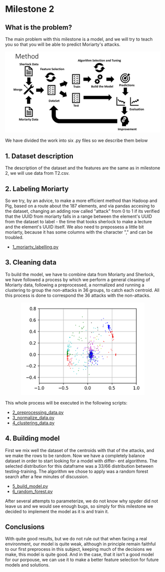 # Milestone 2
## What is the problem?

The main problem with this milestone is a model, and we will try to teach you so that you will be able to predict Moriarty's attacks.

![alt text](https://github.com/RoberPlaza/MachineLearningLAB/blob/development/resources/img/problem2.png)

We have divided the work into six .py files so we describe them below

## 1. Dataset description
The description of the dataset and the features are the same as in milestone 2, we will use data from T2.csv.
## 2. Labeling Moriarty
So we try, by an advice, to make a more efficient method than Hadoop and Pig, based on a route about the 187 elements, and via pandas accesing to the dataset, changing an adding row called "attack" from 0 to 1 if its verified that the UUID from moriarty falls in a range between the element's UUID from the dataset to label - the time that tooks sherlock to make a lecture  and the element's UUID itself. We also need to prepossess a little bit moriarty, because it has some columns with the character "," and can be troubled.
  * [1_moriarty_labelling.py](https://github.com/RoberPlaza/MachineLearningLAB/blob/development/milestone2/1_moriarty_labeling.py)
## 3. Cleaning data
To build the model, we have to combine data from Moriarty and Sherlock, we have followed a process by which we perform a general cleaning of Moriarty data, following a preprocessed, a normalized and running a clustering to group the non-attacks in 36 groups, to catch each centroid. All this process is done to correspond the 36 attacks with the non-attacks.

<p align="center">
  <img width="400" height="300" src="https://github.com/RoberPlaza/MachineLearningLAB/blob/development/milestone2/plots/clustering_kmeans%2B%2B_pca.png">
</p>

This whole process will be executed in the following scripts:
  * [2_preprocessing_data.py](https://github.com/RoberPlaza/MachineLearningLAB/blob/development/milestone2/2_preprocessing_data.py)
  * [3_normalize_data.py](https://github.com/RoberPlaza/MachineLearningLAB/blob/development/milestone2/3_normalize_data.py)
  * [4_clustering_data.py](https://github.com/RoberPlaza/MachineLearningLAB/blob/development/milestone2/4_clustering_data.py)

## 4. Building model
First we mix well the dataset of the centroids with that of the attacks, and we make the rows to be random.
Now we have a completely balance dataset in order to start looking for a model with differ-
ent algorithms.
The selected distribution for this dataframe was a 33/66 distribution between testing-training.
The algorithm we chose to apply was a random forest search after a few minutes of discussion.

  * [5_build_model.py](https://github.com/RoberPlaza/MachineLearningLAB/blob/development/milestone2/5_build_model.py)
  * [6_random_forest.py](https://github.com/RoberPlaza/MachineLearningLAB/blob/development/milestone2/6_random_forest.py)
  
After several attempts to parameterize, we do not know why spyder did not leave us and we
would see enough bugs, so simply for this milestone we decided to implement the model as it is
and train it.
## Conclusions
With quite good results, but we do not rule out that when facing a real environment, our model is
quite weak, although in principle remain faithful to our first preprocess in this subject, keeping
much of the decisions we make, this model is quite good.
And in the case,  that it isn’t a good model for our porpouse,  we can use it to make a better
feature selection for future models and solutions.
